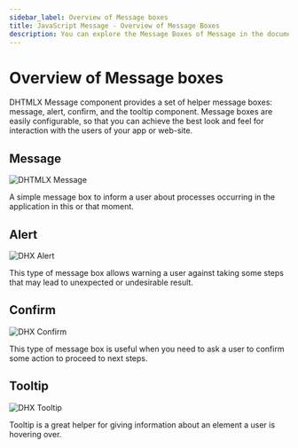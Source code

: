 ```yaml
---
sidebar_label: Overview of Message boxes
title: JavaScript Message - Overview of Message Boxes 
description: You can explore the Message Boxes of Message in the documentation of the DHTMLX JavaScript UI library. Browse developer guides and API reference, try out code examples and live demos, and download a free 30-day evaluation version of DHTMLX Suite 7.
---
```


# Overview of Message boxes

DHTMLX Message component provides a set of helper message boxes: message, alert, confirm, and the tooltip component. Message boxes are easily configurable, so that you can achieve the best look and feel for 
interaction with the users of your app or web-site.

## Message

![DHTMLX Message](../assets/message/message.png)

A simple message box to inform a user about processes occurring in the application in this or that moment.

## Alert

![DHX Alert](../assets/message/dhx_alert.png)

This type of message box allows warning a user against taking some steps that may lead to unexpected or undesirable result.

## Confirm

![DHX Confirm](../assets/message/dhx_confirm.png)

This type of message box is useful when you need to ask a user to confirm some action to proceed to next steps.

## Tooltip

![DHX Tooltip](../assets/message/show_tooltip.png)

Tooltip is a great helper for giving information about an element a user is hovering over.

